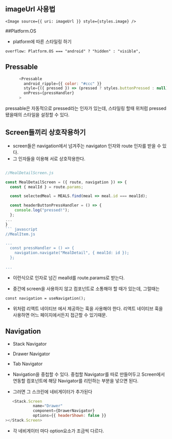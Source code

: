 ## imageUrl 사용법

```
<Image source={{ uri: imageUrl }} style={styles.image} />
```

##Platform.OS

- platform에 따른 스타일링 하기
```
overflow: Platform.OS === "android" ? "hidden" : "visible",
```

## Pressable


```javascript
      <Pressable
        android_ripple={{ color: "#ccc" }}
        style={({ pressed }) => (pressed ? styles.buttonPressed : null)}
        onPress={pressHandler}
      >
```

pressable은 자동적으로 pressed라는 인자가 있는데, 스타일링 할때 위처럼 pressed 됐을때의 스타일을 설정할 수 있다.



## Screen들끼리 상호작용하기
- screen들은 navigation에서 넘겨주는 navigaton 인자와 route 인자를 받을 수 있다.
- 그 인자들을 이용해 서로 상호작용한다.

```javascript

//MealDetailScreen.js

const MealDetailScreen = ({ route, navigation }) => {
  const { mealId } = route.params;

  const selectedMeal = MEALS.find(meal => meal.id === mealId);

  const headerButtonPressHandler = () => {
    console.log("pressed!");
  };
...
}
``` javascript
//MealItem.js

...
  const pressHandler = () => {
    navigation.navigate("MealDetail", { mealId: id });
  };
  
...

```

- 이런식으로 인자로 넘긴 mealId를 route.params로 받는다.

- 중간에 screen을 사용하지 않고 컴포넌트로 소통해야 할 때가 있는데, 그럴때는

```
const navigation = useNavigation();
``` 

- 위처럼 리액트 네이티브 에서 제공하는 훅을 사용해야 한다. 리액트 네이티브 훅을 사용하면 어느 페이지에서든지 접근할 수 있기때문.



## Navigation
- Stack Navigator
- Drawer Navigator
- Tab Navigator

- Navigation을 중첩할 수 있다. 중첩할 Navigator를 따로 만들어두고 Screen에서 연동할 컴포넌트에 해당 Navigator를 리턴하는 부분을 넣으면 된다. 
- 그러면 그 스크린에 네비게이터가 추가된다
``` javascript
   <Stack.Screen
            name="Drawer"
            component={DrawerNavigator}
            options={{ headerShown: false }}
></Stack.Screen>
```
- 각 네비게이터 마다 option요소가 조금씩 다르다.

